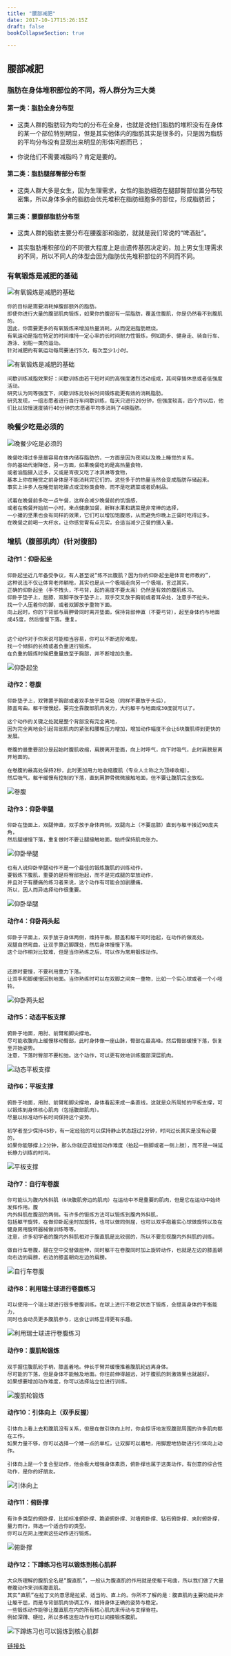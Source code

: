 ```yaml
---
title: "腰部减肥"
date: 2017-10-17T15:26:15Z
draft: false
bookCollapseSection: true

---
```



## 腰部减肥


### 脂肪在身体堆积部位的不同，将人群分为三大类

#### 第一类：脂肪全身分布型

+ 这类人群的脂肪较为均匀的分布在全身，也就是说他们脂肪的堆积没有在身体的某一个部位特别明显，但是其实他体内的脂肪其实是很多的，只是因为脂肪的平均分布没有显现出来明显的形体问题而已；

+ 你说他们不需要减脂吗？肯定是要的。

#### 第二类：脂肪腿部臀部分布型

+ 这类人群大多是女生，因为生理需求，女性的脂肪细胞在腿部臀部位置分布较密集，所以身体多余的脂肪会优先堆积在脂肪细胞多的部位，形成脂肪团；

#### 第三类：腰腹部脂肪分布型

+ 这类人群的脂肪主要分布在腰腹部和脂肪，就就是我们常说的“啤酒肚”。

+ 其实脂肪堆积部位的不同很大程度上是由遗传基因决定的，加上男女生理需求的不同，所以不同人的体型会因为脂肪优先堆积部位的不同而不同。

### 有氧锻炼是减肥的基础

![有氧锻炼是减肥的基础](v2-ac46ec4afe31e918bedd97f605f600a6_720w.png)

```
你的目标是需要消耗掉腹部额外的脂肪。
即使你进行大量的腹部肌肉锻炼，如果你的腹部有一层脂肪，覆盖住腹肌，你是仍然看不到腹肌的。
因此，你需要更多的有氧锻炼来增加热量消耗，从而促进脂肪燃烧。
有氧运动是指在特定的时间维持一定心率的长时间耐力性锻炼，例如跑步、健身走、骑自行车、游泳、划船一类的运动。
针对减肥的有氧运动每周要进行5次，每次至少1小时。
```

![有氧锻炼是减肥的基础](v2-165e2d9679032d48b52a510a5fbae439_720w.png)

```
间歇训练减脂效果好：间歇训练由若干短时间的高强度激烈活动组成，其间穿插休息或者低强度活动。
研究认为同等强度下，间歇训练比较长时间锻炼能更有效的消耗脂肪。
研究发现，一组志愿者进行自行车间歇训练，每天只进行20分钟，但强度较高，四个月以后，他们比以较慢速度骑行40分钟的志愿者平均多消耗了4磅脂肪。
```


### 晚餐少吃是必须的

![晚餐少吃是必须的](v2-982f0fb7ca0a121f25eefa3539b54c92_720w.png)

```
晚餐吃得过多是最容易在体内储存脂肪的，一方面是因为夜间以及晚上睡觉的关系，
你的基础代谢降低，另一方面，如果晚餐吃的是高热量食物，
或者油脂摄入过多，又或是宵夜又吃了冰淇淋等食物，
基本上你在睡觉之前身体是不能消耗完它们的，这些多于的热量当然会变成脂肪存储起来。
事实上许多人在睡觉前吃甜点或淀粉类食物，而不是吃蔬菜或者奶制品。
```

```
试着在晚餐前多吃一点午餐，这样会减少晚餐前的饥饿感，
或者在晚餐开始前一小时，来点健康加餐，新鲜水果和蔬菜是非常棒的选择，
一小撮的坚果也会有同样的效果，它们可以增加饱腹感，从而避免你晚上正餐时吃得过多。
在晚餐之前喝一大杯水，让你感觉胃有点充实，会适当减少正餐的摄入量。
```

### 增肌（腹部肌肉）(针对腹部)

#### 动作1：仰卧起坐

```
仰卧起坐近几年备受争议，有人甚至说“练不出腹肌？因为你的仰卧起坐是体育老师教的”，
这种说法不仅让体育老师躺枪，其实也是从一个极端走向另一个极端，言过其实。
正确的仰卧起坐（手不拽头，不弓背，起的高度不要太高）仍然是有效的腹肌练习。
仰卧于垫子上，屈膝，双脚平放于垫子上，双手交叉放于胸前或者耳朵处，注意手不拉头。
找一个人压着你的脚，或者双脚放于重物下面。
向上起时，你的下背部与肩胛骨同时离开垫面，保持背部伸直（不要弓背），起至身体约与地面成45度，然后慢慢下落。重复。


这个动作对于你来说可能相当容易，你可以不断进阶难度。
找一个倾斜的长椅或者负重进行锻炼。
在负重的锻炼时候把重量放至于胸部，并不断增加负重。
```


![仰卧起坐](仰卧起坐.png)


#### 动作2：卷腹

```
仰卧垫子上，双臂置于胸部或者双手放于耳朵处（同样不要放于头后），
膝盖弯曲。躯干慢慢起，要完全靠腹部肌肉发力，大约躯干与地面成30度就可以了。

这个动作的关键之处就是整个背部没有完全离地，
因为完全离地会引起背部肌肉的紧张和腰椎压力增加，增加动作幅度不会让6块腹肌得到更快的发展。

卷腹的最重要部分是起始时腹肌收缩，肩膀离开垫面，向上时呼气，向下时吸气，此时肩膀是离开地面的。

在卷腹的最高处保持2秒，此时更加用力地收缩腹肌（专业人士称之为顶峰收缩）。
然后吸气，躯干缓慢有控制的下落，直到肩胛骨微微接触地面，但不要让腹肌完全放松。
```

![卷腹](卷腹.png)

#### 动作3：仰卧举腿

```
仰卧在垫面上，双腿伸直，双手放于身体两侧，双腿向上（不要屈膝）直到与躯干接近90度夹角，
然后腿缓慢下落，重复做时不要让腿接触地面，始终保持肌肉张力。
```
![仰卧举腿](仰卧举腿1.png)

```
也有人说仰卧举腿动作不是一个最佳的锻炼腹肌的训练动作，
要锻炼下腹肌，重要的是将臀部抬起，而不是完成腿的举放动作，
并且对于有腰痛的练习者来说，这个动作有可能会加剧腰痛。
所以，因人而异选择动作很重要。
```
![仰卧举腿](仰卧举腿2.png)


#### 动作4：仰卧两头起

```
仰卧于平面上，双手放于身体两侧，维持平衡。膝盖和躯干同时抬起，在动作的做高处。
双腿自然弯曲，让双手靠近脚踝处，然后身体慢慢下落。
这个动作相对比较难，但是当你熟练之后，可以作为常用锻炼动作。


还原时要慢，不要利用重力下落。
让双手和脚缓慢回到地面。当你熟练时可以在双脚之间夹一重物，比如一个实心球或者一个小哑铃。
```

![仰卧两头起](仰卧两头起.png)


#### 动作5：动态平板支撑

```
俯卧于地面，用肘、前臂和脚尖撑地。
尽可能收腹向上缓慢移动臀部，此时身体像一座山脉，臀部在最高峰。然后臀部缓慢下落，恢复至开始姿势。
注意，下落时臀部不要松弛。这个动作，可以更有效地训练腹部深层肌肉。
```

![动态平板支撑](动态平板支撑.png)


#### 动作6：平板支撑

```
俯卧于地面，用肘、前臂和脚尖撑地，身体看起来成一条直线，这就是众所周知的平板支撑，可以锻炼到身体核心肌肉（包括腹部肌肉）。
尽量以标准动作长时间保持这个姿势。

初学者至少保持45秒，有一定经验的可以保持静止状态超过2分钟，时间过长其实是没有必要的，
如果你能够撑上2分钟，那么你就应该增加动作难度（抬起一侧脚或者一侧上肢），而不是一味延长静力训练的时间。
```

![平板支撑](平板支撑.png)


#### 动作7：自行车卷腹

```
你可能认为腹内外斜肌（6块腹肌旁边的肌肉）在运动中不是重要的肌肉，但是它在运动中始终发挥作用。腹
内外斜肌在腹部的两侧。有许多的锻炼方法可以锻炼到腹内外斜肌，
包括躯干旋转，在做仰卧起坐时加旋转，也可以做同侧屈，也可以双手抱着实心球做旋转以及在健身房用旋转器械做训练等等。
注意，许多初学者的腹内外斜肌相对于腹直肌是比较弱的，所以不要忽视腹内外斜肌的训练。

做自行车卷腹，腿在空中交替做屈伸，同时躯干在卷腹同时加上旋转动作，也就是左边的膝盖朝向右边的肩膀，右边的膝盖朝向左边的肩膀。
```

![自行车卷腹](自行车卷腹.png)

#### 动作8：利用瑞士球进行卷腹练习

```
可以使用一个瑞士球进行很多卷腹训练。在球上进行不稳定状态下锻炼，会提高身体的平衡能力，
同时也会动员更多腹肌参与，这会让训练显得更有乐趣。
```

![利用瑞士球进行卷腹练习](利用瑞士球进行卷腹练习.png)


#### 动作9：腹肌轮锻炼

```
双手握住腹肌轮手柄，膝盖着地。伸长手臂并缓慢推着腹肌轮远离身体。
尽可能的下落，但是身体不能触及地面。你往前伸得越远，对于腹肌的刺激效果也就越好。
如果想要增加动作难度，你可以选择站立位进行训练。
```

![腹肌轮锻炼](腹肌轮锻炼.png)

#### 动作10：引体向上（双手反握）

```
引体向上看上去和腹肌没有关系，但是在做引体向上时，你会惊讶地发现腹部周围的许多肌肉都在工作。
如果力量不够，你可以选择一个矮一点的单杠，让双脚可以着地，用脚蹬地协助进行引体向上动作。

引体向上是一个复合型动作，他会极大增强身体素质，俯卧撑也属于这类动作，有创意的综合性动作，是你的好朋友。
```

![引体向上](引体向上.png)

#### 动作11：俯卧撑

```
有许多类型的俯卧撑，比如标准俯卧撑、跪姿俯卧撑、对墙俯卧撑、钻石俯卧撑、夹肘俯卧撑，量力而行，筛选一个适合你的类型。
你可以在网上搜索这些动作进行锻炼。
```


![俯卧撑](俯卧撑.png)


#### 动作12：下蹲练习也可以锻炼到核心肌群

```
大众所理解的腹肌全名是“腹直肌”，一般认为腹直肌的作用就是使躯干弯曲，所以我们做了大量卷腹动作来训练腹直肌。
其实“直肌”在拉丁文的意思是拉紧、适当的、直上的。你所不了解的是：腹直肌的主要功能并非让躯干屈，而是与背部肌肉协调工作，维持身体正确的姿势与稳定。
一些锻炼动作能够让腹直肌在内的所有核心肌肉来传动与支撑脊柱。
例如深蹲、硬拉，所以多练这些动作也可以间接锻炼腹肌。
```

![下蹲练习也可以锻炼到核心肌群](下蹲练习也可以锻炼到核心肌群.png)


[链接处](https://www.zhihu.com/question/33277243/answer/625199100)